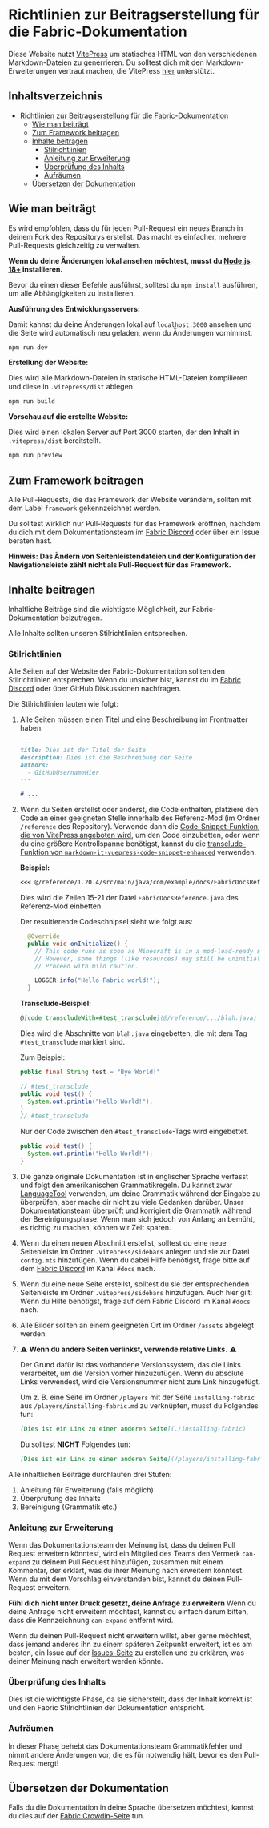# Richtlinien zur Beitragserstellung für die Fabric-Dokumentation

Diese Website nutzt [VitePress](https://vitepress.dev/) um statisches HTML von den verschiedenen Markdown-Dateien zu generrieren. Du solltest dich mit den Markdown-Erweiterungen vertraut machen, die VitePress [hier](https://vitepress.dev/guide/markdown#features) unterstützt.

## Inhaltsverzeichnis

- [Richtlinien zur Beitragserstellung für die Fabric-Dokumentation](#fabric-documentation-contribution-guidelines)
  - [Wie man beiträgt](#how-to-contribute)
  - [Zum Framework beitragen](#contributing-framework)
  - [Inhalte beitragen](#contributing-content)
    - [Stilrichtlinien](#style-guidelines)
    - [Anleitung zur Erweiterung](#guidance-for-expansion)
    - [Überprüfung des Inhalts](#content-verification)
    - [Aufräumen](#cleanup)
  - [Übersetzen der Dokumentation](#translating-documentation)

## Wie man beiträgt

Es wird empfohlen, dass du für jeden Pull-Request ein neues Branch in deinem Fork des Repositorys erstellst. Das macht es einfacher, mehrere Pull-Requests gleichzeitig zu verwalten.

**Wenn du deine Änderungen lokal ansehen möchtest, musst du [Node.js 18+](https://nodejs.org/en/) installieren.**

Bevor du einen dieser Befehle ausführst, solltest du `npm install` ausführen, um alle Abhängigkeiten zu installieren.

**Ausführung des Entwicklungsservers:**

Damit kannst du deine Änderungen lokal auf `localhost:3000` ansehen und die Seite wird automatisch neu geladen, wenn du Änderungen vornimmst.

```sh
npm run dev
```

**Erstellung der Website:**

Dies wird alle Markdown-Dateien in statische HTML-Dateien kompilieren und diese in `.vitepress/dist` ablegen

```sh
npm run build
```

**Vorschau auf die erstellte Website:**

Dies wird einen lokalen Server auf Port 3000 starten, der den Inhalt in `.vitepress/dist` bereitstellt.

```sh
npm run preview
```

## Zum Framework beitragen

Alle Pull-Requests, die das Framework der Website verändern, sollten mit dem Label `framework` gekennzeichnet werden.

Du solltest wirklich nur Pull-Requests für das Framework eröffnen, nachdem du dich mit dem Dokumentationsteam im [Fabric Discord](https://discord.gg/v6v4pMv) oder über ein Issue beraten hast.

**Hinweis: Das Ändern von Seitenleistendateien und der Konfiguration der Navigationsleiste zählt nicht als Pull-Request für das Framework.**

## Inhalte beitragen

Inhaltliche Beiträge sind die wichtigste Möglichkeit, zur Fabric-Dokumentation beizutragen.

Alle Inhalte sollten unseren Stilrichtlinien entsprechen.

### Stilrichtlinien

Alle Seiten auf der Website der Fabric-Dokumentation sollten den Stilrichtlinien entsprechen. Wenn du unsicher bist, kannst du im [Fabric Discord](https://discord.gg/v6v4pMv) oder über GitHub Diskussionen nachfragen.

Die Stilrichtlinien lauten wie folgt:

1. Alle Seiten müssen einen Titel und eine Beschreibung im Frontmatter haben.

   ```md
   ---
   title: Dies ist der Titel der Seite
   description: Dies ist die Beschreibung der Seite
   authors:
     - GitHubUsernameHier
   ---

   # ...
   ```

2. Wenn du Seiten erstellst oder änderst, die Code enthalten, platziere den Code an einer geeigneten Stelle innerhalb des Referenz-Mod (im Ordner `/reference` des Repository). Verwende dann die [Code-Snippet-Funktion, die von VitePress angeboten wird](https://vitepress.dev/guide/markdown#import-code-snippets), um den Code einzubetten, oder wenn du eine größere Kontrollspanne benötigst, kannst du die [transclude-Funktion von `markdown-it-vuepress-code-snippet-enhanced`](https://github.com/fabioaanthony/markdown-it-vuepress-code-snippet-enhanced) verwenden.

   **Beispiel:**

   ```md
   <<< @/reference/1.20.4/src/main/java/com/example/docs/FabricDocsReference.java{15-21 java}
   ```

   Dies wird die Zeilen 15-21 der Datei `FabricDocsReference.java` des Referenz-Mod einbetten.

   Der resultierende Codeschnipsel sieht wie folgt aus:

   ```java
     @Override
     public void onInitialize() {
       // This code runs as soon as Minecraft is in a mod-load-ready state.
       // However, some things (like resources) may still be uninitialized.
       // Proceed with mild caution.

       LOGGER.info("Hello Fabric world!");
     }
   ```

   **Transclude-Beispiel:**

   ```md
   @[code transcludeWith=#test_transclude](@/reference/.../blah.java)
   ```

   Dies wird die Abschnitte von `blah.java` eingebetten, die mit dem Tag `#test_transclude` markiert sind.

   Zum Beispiel:

   ```java
   public final String test = "Bye World!"

   // #test_transclude
   public void test() {
     System.out.println("Hello World!");
   }
   // #test_transclude
   ```

   Nur der Code zwischen den `#test_transclude`-Tags wird eingebettet.

   ```java
   public void test() {
     System.out.println("Hello World!");
   }
   ```

3. Die ganze originale Dokumentation ist in englischer Sprache verfasst und folgt den amerikanischen Grammatikregeln. Du kannst zwar [LanguageTool](https://languagetool.org/) verwenden, um deine Grammatik während der Eingabe zu überprüfen, aber mache dir nicht zu viele Gedanken darüber. Unser Dokumentationsteam überprüft und korrigiert die Grammatik während der Bereinigungsphase. Wenn man sich jedoch von Anfang an bemüht, es richtig zu machen, können wir Zeit sparen.

4. Wenn du einen neuen Abschnitt erstellst, solltest du eine neue Seitenleiste im Ordner `.vitepress/sidebars` anlegen und sie zur Datei `config.mts` hinzufügen. Wenn du dabei Hilfe benötigst, frage bitte auf dem [Fabric Discord](https://discord.gg/v6v4pMv) im Kanal `#docs` nach.

5. Wenn du eine neue Seite erstellst, solltest du sie der entsprechenden Seitenleiste im Ordner `.vitepress/sidebars` hinzufügen. Auch hier gilt: Wenn du Hilfe benötigst, frage auf dem Fabric Discord im Kanal `#docs` nach.

6. Alle Bilder sollten an einem geeigneten Ort im Ordner `/assets` abgelegt werden.

7. ⚠️ **Wenn du andere Seiten verlinkst, verwende relative Links.** ⚠️

   Der Grund dafür ist das vorhandene Versionssystem, das die Links verarbeitet, um die Version vorher hinzuzufügen. Wenn du absolute Links verwendest, wird die Versionsnummer nicht zum Link hinzugefügt.

   Um z. B. eine Seite im Ordner `/players` mit der Seite `installing-fabric` aus `/players/installing-fabric.md` zu verknüpfen, musst du Folgendes tun:

   ```md
   [Dies ist ein Link zu einer anderen Seite](./installing-fabric)
   ```

   Du solltest **NICHT** Folgendes tun:

   ```md
   [Dies ist ein Link zu einer anderen Seite](/players/installing-fabric)
   ```

Alle inhaltlichen Beiträge durchlaufen drei Stufen:

1. Anleitung für Erweiterung (falls möglich)
2. Überprüfung des Inhalts
3. Bereinigung (Grammatik etc.)

### Anleitung zur Erweiterung

Wenn das Dokumentationsteam der Meinung ist, dass du deinen Pull Request erweitern könntest, wird ein Mitglied des Teams den Vermerk `can-expand` zu deinem Pull Request hinzufügen, zusammen mit einem Kommentar, der erklärt, was du ihrer Meinung nach erweitern könntest. Wenn du mit dem Vorschlag einverstanden bist, kannst du deinen Pull-Request erweitern.

**Fühl dich nicht unter Druck gesetzt, deine Anfrage zu erweitern** Wenn du deine Anfrage nicht erweitern möchtest, kannst du einfach darum bitten, dass die Kennzeichnung `can-expand` entfernt wird.

Wenn du deinen Pull-Request nicht erweitern willst, aber gerne möchtest, dass jemand anderes ihn zu einem späteren Zeitpunkt erweitert, ist es am besten, ein Issue auf der [Issues-Seite](https://github.com/FabricMC/fabric-docs/issues) zu erstellen und zu erklären, was deiner Meinung nach erweitert werden könnte.

### Überprüfung des Inhalts

Dies ist die wichtigste Phase, da sie sicherstellt, dass der Inhalt korrekt ist und den Fabric Stilrichtlinien der Dokumentation entspricht.

### Aufräumen

In dieser Phase behebt das Dokumentationsteam Grammatikfehler und nimmt andere Änderungen vor, die es für notwendig hält, bevor es den Pull-Request mergt!

## Übersetzen der Dokumentation

Falls du die Dokumentation in deine Sprache übersetzen möchtest, kannst du dies auf der [Fabric Crowdin-Seite](https://crowdin.com/project/fabricmc) tun.

